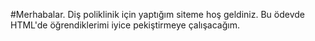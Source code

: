 #Merhabalar. Diş poliklinik için yaptığım siteme hoş geldiniz. Bu ödevde HTML'de öğrendiklerimi iyice pekiştirmeye çalışacağım.
